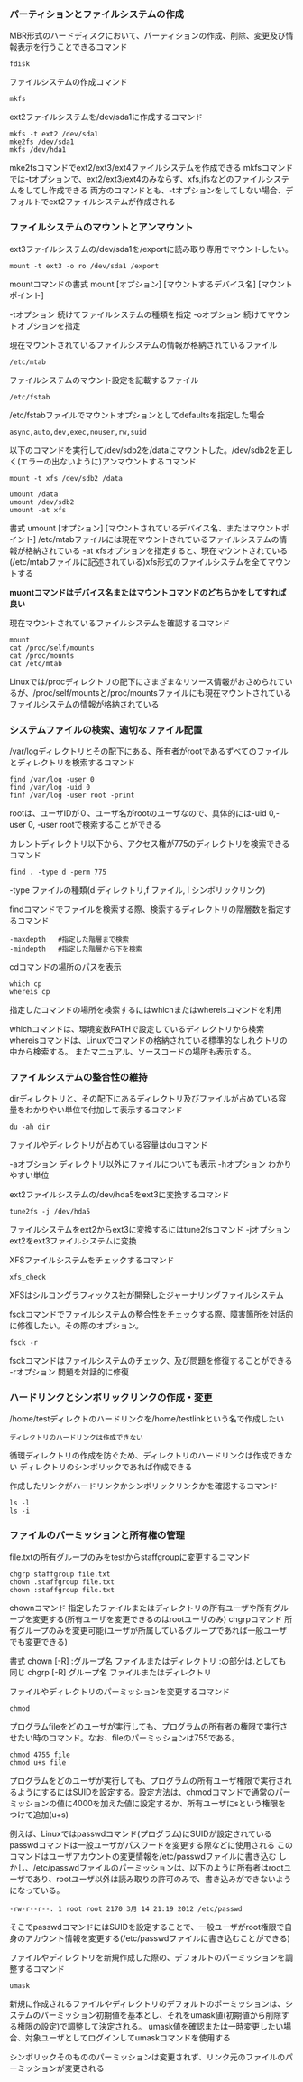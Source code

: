 ### パーティションとファイルシステムの作成

MBR形式のハードディスクにおいて、パーティションの作成、削除、変更及び情報表示を行うことできるコマンド
```
fdisk
```

ファイルシステムの作成コマンド
```
mkfs
```

ext2ファイルシステムを/dev/sda1に作成するコマンド
```
mkfs -t ext2 /dev/sda1
mke2fs /dev/sda1
mkfs /dev/hda1
```
mke2fsコマンドでext2/ext3/ext4ファイルシステムを作成できる
mkfsコマンドでは-tオプションで、ext2/ext3/ext4のみならず、xfs,jfsなどのファイルシステムをしてし作成できる
両方のコマンドとも、-tオプションをしてしない場合、デフォルトでext2ファイルシステムが作成される


### ファイルシステムのマウントとアンマウント

ext3ファイルシステムの/dev/sda1を/exportに読み取り専用でマウントしたい。
```
mount -t ext3 -o ro /dev/sda1 /export
```

mountコマンドの書式
mount [オプション] [マウントするデバイス名] [マウントポイント]

-tオプション 続けてファイルシステムの種類を指定
-oオプション 続けてマウントオプションを指定

現在マウントされているファイルシステムの情報が格納されているファイル
```
/etc/mtab
```

ファイルシステムのマウント設定を記載するファイル
```
/etc/fstab
```

/etc/fstabファイルでマウントオプションとしてdefaultsを指定した場合
```
async,auto,dev,exec,nouser,rw,suid
```

以下のコマンドを実行して/dev/sdb2を/dataにマウントした。/dev/sdb2を正しく(エラーの出ないように)アンマウントするコマンド
```
mount -t xfs /dev/sdb2 /data

umount /data
umount /dev/sdb2
umount -at xfs
```
書式
umount [オプション] [マウントされているデバイス名、またはマウントポイント]
/etc/mtabファイルには現在マウントされているファイルシステムの情報が格納されている
-at xfsオプションを指定すると、現在マウントされている(/etc/mtabファイルに記述されている)xfs形式のファイルシステムを全てマウントする

**muontコマンドはデバイス名またはマウントコマンドのどちらかをしてすれば良い**

現在マウントされているファイルシステムを確認するコマンド
```
mount
cat /proc/self/mounts
cat /proc/mounts
cat /etc/mtab
```
Linuxでは/procディレクトリの配下にさまざまなリソース情報がおさめられているが、/proc/self/mountsと/proc/mountsファイルにも現在マウントされているファイルシステムの情報が格納されている


### システムファイルの検索、適切なファイル配置

/var/logディレクトリとその配下にある、所有者がrootであるずべてのファイルとディレクトリを検索するコマンド
```
find /var/log -user 0
find /var/log -uid 0
finf /var/log -user root -print
```
rootは、ユーザIDが０、ユーザ名がrootのユーザなので、具体的には-uid 0,-user 0, -user rootで検索することができる

カレントディレクトリ以下から、アクセス権が775のディレクトリを検索できるコマンド
```
find . -type d -perm 775
```
-type ファイルの種類(d ディレクトリ,f ファイル, l シンボリックリンク)

findコマンドでファイルを検索する際、検索するディレクトリの階層数を指定するコマンド
```
-maxdepth   #指定した階層まで検索
-mindepth   #指定した階層から下を検索
```

cdコマンドの場所のパスを表示
```
which cp
whereis cp
```
指定したコマンドの場所を検索するにはwhichまたはwhereisコマンドを利用

whichコマンドは、環境変数PATHで設定しているディレクトリから検索
whereisコマンドは、Linuxでコマンドの格納されている標準的なしれクトリの中から検索する。
またマニュアル、ソースコードの場所も表示する。

### ファイルシステムの整合性の維持

dirディレクトリと、その配下にあるディレクトリ及びファイルが占めている容量をわかりやい単位で付加して表示するコマンド
```
du -ah dir
```

ファイルやディレクトリが占めている容量はduコマンド

-aオプション ディレクトリ以外にファイルについても表示
-hオプション わかりやすい単位

ext2ファイルシステムの/dev/hda5をext3に変換するコマンド
```
tune2fs -j /dev/hda5
```

ファイルシステムをext2からext3に変換するにはtune2fsコマンド
-jオプション ext2をext3ファイルシステムに変換

XFSファイルシステムをチェックするコマンド
```
xfs_check
```
XFSはシルコングラフィックス社が開発したジャーナリングファイルシステム

fsckコマンドでファイルシステムの整合性をチェックする際、障害箇所を対話的に修復したい。その際のオプション。
```
fsck -r
```
fsckコマンドはファイルシステムのチェック、及び問題を修復することができる
-rオプション 問題を対話的に修復

### ハードリンクとシンボリックリンクの作成・変更

/home/testディレクトのハードリンクを/home/testlinkという名で作成したい
```
ディレクトリのハードリンクは作成できない
```
循環ディレクトリの作成を防ぐため、ディレクトリのハードリンクは作成できない
ディレクトリのシンボリックであれば作成できる

作成したリンクがハードリンクかシンボリックリンクかを確認するコマンド
```
ls -l
ls -i
```
### ファイルのパーミッションと所有権の管理

file.txtの所有グループのみをtestからstaffgroupに変更するコマンド
```
chgrp staffgroup file.txt
chown .staffgroup file.txt
chown :staffgroup file.txt
```

chownコマンド 指定したファイルまたはディレクトリの所有ユーザや所有グループを変更する(所有ユーザを変更できるのはrootユーザのみ)
chgrpコマンド 所有グループのみを変更可能(ユーザが所属しているグループであれば一般ユーザでも変更できる)

書式
chown [-R] :グループ名 ファイルまたはディレクトリ 
:の部分は.としても同じ
chgrp [-R] グループ名 ファイルまたはディレクトリ

ファイルやディレクトリのパーミッションを変更するコマンド
```
chmod
```

プログラムfileをどのユーザが実行しても、プログラムの所有者の権限で実行させたい時のコマンド。なお、fileのパーミッションは755である。
```
chmod 4755 file
chmod u+s file
```

プログラムをどのユーザが実行しても、プログラムの所有ユーザ権限で実行されるようにするにはSUIDを設定する。設定方法は、chmodコマンドで通常のパーミッションの値に4000を加えた値に設定するか、所有ユーザにsという権限をつけて追加(u+s)

例えば、Linuxではpasswdコマンド(プログラム)にSUIDが設定されている
passwdコマンドは一般ユーザがパスワードを変更する際などに使用される
このコマンドはユーザアカウントの変更情報を/etc/passwdファイルに書き込む
しかし、/etc/passwdファイルのパーミッションは、以下のように所有者はrootユーザであり、rootユーザ以外は読み取りの許可のみで、書き込みができないようになっている。
```
-rw-r--r--. 1 root root 2170 3月 14 21:19 2012 /etc/passwd
```
そこでpasswdコマンドにはSUIDを設定することで、一般ユーザがroot権限で自身のアカウント情報を変更する(/etc/passwdファイルに書き込むことができる)

ファイルやディレクトリを新規作成した際の、デフォルトのパーミッションを調整するコマンド
```
umask
```
新規に作成されるファイルやディレクトリのデフォルトのポーミッションは、システムのパーミッション初期値を基本とし、それをumask値(初期値から削除する権限の設定)で調整して決定される。
umask値を確認または一時変更したい場合、対象ユーザとしてログインしてumaskコマンドを使用する


シンボリックそのもののパーミッションは変更されず、リンク元のファイルのパーミッションが変更される
